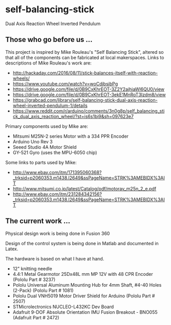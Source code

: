 # self-balancing-stick
Dual Axis Reaction Wheel Inverted Pendulum

## Those who go before us ...
This project is inspired by Mike Rouleau's "Self Balancing Stick", altered so that all of the components can be fabricated at local makerspaces.  Links to descriptions of Mike Rouleau's work are:
- http://hackaday.com/2016/08/11/stick-balances-itself-with-reaction-wheels/
- https://www.youtube.com/watch?v=woCdjbsjbPg
- https://drive.google.com/file/d/0B9CxKhrEOT-3Z2Y2ajhiaWl6QU0/view
- https://drive.google.com/file/d/0B9CxKhrEOT-3ekE1MnRoT3Izdm8/view
- https://grabcad.com/library/self-balancing-stick-dual-axis-reaction-wheel-inverted-pendulum-1/details
- https://www.reddit.com/r/arduino/comments/3n0g8p/self_balancing_stick_dual_axis_reaction_wheel/?st=is6s1bi9&sh=097623e7

Primary components used by Mike are:
- Mitsumi M25N-2 series Motor with a 334 PPR Encoder
- Arduino Uno Rev 3
- Seeed Studio 4A Motor Shield
- GY-521 Gyro (uses the MPU-6050 chip)﻿

Some links to parts used by Mike:
- http://www.ebay.com/itm/171395060368?_trksid=p2060353.m1438.l2649&ssPageName=STRK%3AMEBIDX%3AIT
- http://www.mitsumi.co.jp/latest/Catalog/pdf/motorav_m25n_2_e.pdf
- http://www.ebay.com/itm/231284342156?_trksid=p2060353.m1438.l2649&ssPageName=STRK%3AMEBIDX%3AIT

## The current work ...
Physical design work is being done in Fusion 360

Design of the control system is being done in Matlab and documented in Latex.

The hardware is based on what I have at hand.  
* 12" knitting needle
* 4.4:1 Metal Gearmotor 25Dx48L mm MP 12V with 48 CPR Encoder (Pololu Part # 3237)
* Pololu Universal Aluminum Mounting Hub for 4mm Shaft, #4-40 Holes (2-Pack) (Pololu Part # 1081)
* Pololu Dual VNH5019 Motor Driver Shield for Arduino (Pololu Part # 2507)
* STMicrolectronics NUCLEO-L432KC Dev Board
* Adafruit 9-DOF Absolute Orientation IMU Fusion Breakout - BNO055 (Adafruit Part # 2472)
